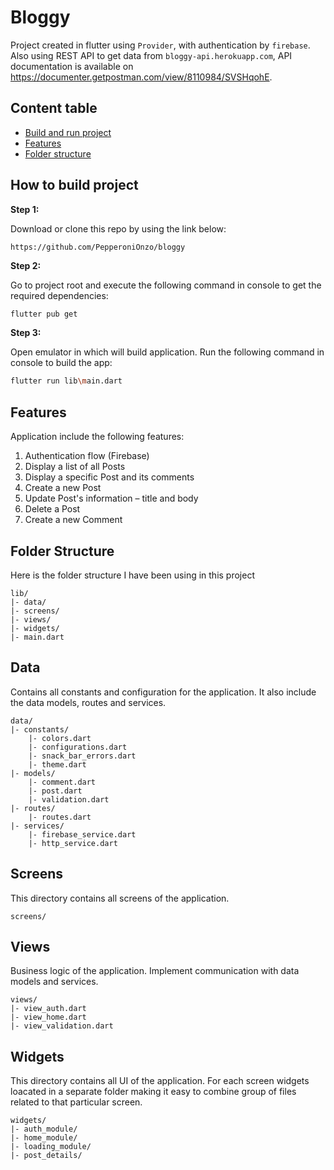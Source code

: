 # Bloggy

Project created in flutter using `Provider`, with authentication by `firebase`. Also using REST API to get data from `bloggy-api.herokuapp.com`, API documentation is available on <https://documenter.getpostman.com/view/8110984/SVSHqohE>.

## Content table

- [Build and run project](#how-to-build-project)
- [Features](#features)
- [Folder structure](#folder-structure)

## How to build project

**Step 1:**

Download or clone this repo by using the link below:

```text
https://github.com/PepperoniOnzo/bloggy
```

**Step 2:**

Go to project root and execute the following command in console to get the required dependencies:

```bash
flutter pub get 
```

**Step 3:**

Open emulator in which will build application. Run the following command in console to build the app:

```bash
flutter run lib\main.dart 
```

## Features

Application include the following features:

1. Authentication flow (Firebase)
2. Display a list of all Posts
3. Display a specific Post and its comments
4. Create a new Post
5. Update Post's information – title and body
6. Delete a Post
7. Create a new Comment

## Folder Structure

Here is the folder structure I have been using in this project

```text
lib/
|- data/
|- screens/
|- views/
|- widgets/
|- main.dart
```

## Data

Contains all constants and configuration for the application. It also include the data models, routes and services.

```text
data/
|- constants/
    |- colors.dart
    |- configurations.dart
    |- snack_bar_errors.dart
    |- theme.dart
|- models/
    |- comment.dart
    |- post.dart
    |- validation.dart
|- routes/
    |- routes.dart
|- services/
    |- firebase_service.dart
    |- http_service.dart
```

## Screens

This directory contains all screens of the application.

```text
screens/
```

## Views

Business logic of the application. Implement communication with data models and services.

```text
views/
|- view_auth.dart
|- view_home.dart
|- view_validation.dart
```

## Widgets

This directory contains all UI of the application. For each screen widgets loacated in a separate folder making it easy to combine group of files related to that particular screen.

```text
widgets/
|- auth_module/
|- home_module/
|- loading_module/
|- post_details/
```
